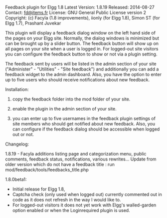Feedback plugin for Elgg 1.8
Latest Version: 1.8.19
Released: 2014-08-27
Contact: fd@items.fr
License: GNU General Public License version 2
Copyright: (c) Facyla (1.8 improvements), iionly (for Elgg 1.8), Simon ST (for Elgg 1.7), Prashant Juvekar


This plugin will display a feedback dialog window on the left hand side of the pages on your Elgg site. Normally, the dialog windows is minimized but can be brought up by a slider button. The feedback button will show up on all pages on your site when a user is logged in. For logged-out site visitors you can configure the feedback button to show or not via a plugin setting.

The feedback sent by users will be listed in the admin section of your site ("Administer" - "Utilities" - "Site feedback") and additionally you can add a feedback widget to the admin dashboard. Also, you have the option to enter up to five users who should receive notifications about new feedback.



Installation:

1. copy the feedback folder into the mod folder of your site.

2. enable the plugin in the admin section of your site.

3. you can enter up to five usernames in the feedback plugin settings of site members who should get notified about new feedback. Also, you can configure if the feedback dialog should be accessible when logged out or not.



Changelog:

1.8.19 - Facyla additions
	listing page and categorization menu, public comments, feedback status, notifications, various rewrites...
	Update from older version which do not have a feedback title : run mod/feedback/tools/feedbacks_title.php


1.8.0beta1:

* Initial release for Elgg 1.8,
* Captcha check (only used when logged out) currently commented out in code as it does not refresh in the way I would like to.
* For logged-out visitors it does not yet work with Elgg's walled-garden option enabled or when the Loginrequired plugin is used.
